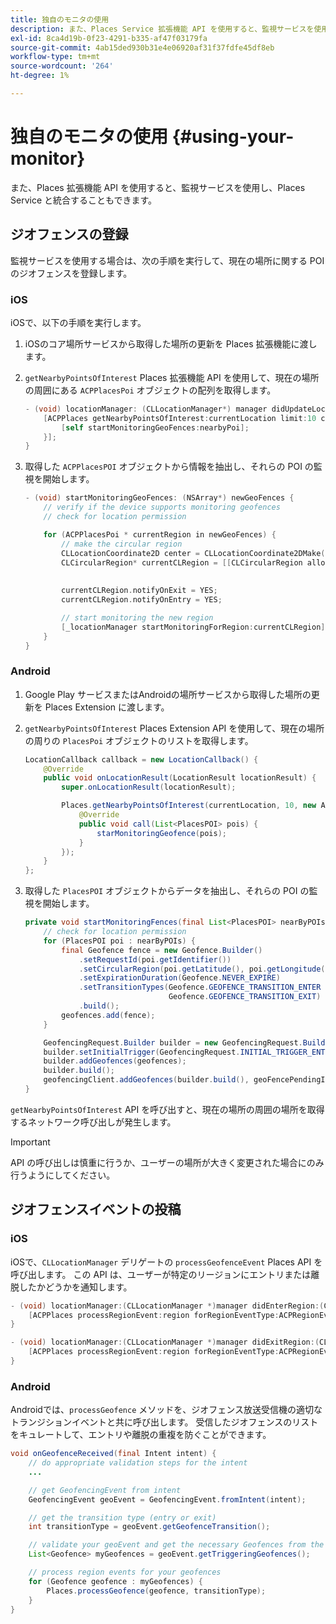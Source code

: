 ```yaml
---
title: 独自のモニタの使用
description: また、Places Service 拡張機能 API を使用すると、監視サービスを使用したり、Places Service と統合したりすることもできます。
exl-id: 8ca4d19b-0f23-4291-b335-af47f03179fa
source-git-commit: 4ab15ded930b31e4e06920af31f37fdfe45df8eb
workflow-type: tm+mt
source-wordcount: '264'
ht-degree: 1%

---
```


# 独自のモニタの使用 {#using-your-monitor}

また、Places 拡張機能 API を使用すると、監視サービスを使用し、Places Service と統合することもできます。

## ジオフェンスの登録

監視サービスを使用する場合は、次の手順を実行して、現在の場所に関する POI のジオフェンスを登録します。

### iOS

iOSで、以下の手順を実行します。

1. iOSのコア場所サービスから取得した場所の更新を Places 拡張機能に渡します。

1. `getNearbyPointsOfInterest` Places 拡張機能 API を使用して、現在の場所の周囲にある `ACPPlacesPoi` オブジェクトの配列を取得します。

   ```objective-c
   - (void) locationManager: (CLLocationManager*) manager didUpdateLocations: (NSArray<CLLocation*>*) locations {
       [ACPPlaces getNearbyPointsOfInterest:currentLocation limit:10 callback: ^ (NSArray<ACPPlacesPoi*>* _Nullable nearbyPoi) {
           [self startMonitoringGeoFences:nearbyPoi];
       }];
   }
   ```

1. 取得した `ACPPlacesPOI` オブジェクトから情報を抽出し、それらの POI の監視を開始します。

   ```objective-c
   - (void) startMonitoringGeoFences: (NSArray*) newGeoFences {
       // verify if the device supports monitoring geofences
       // check for location permission
   
       for (ACPPlacesPoi * currentRegion in newGeoFences) {
           // make the circular region
           CLLocationCoordinate2D center = CLLocationCoordinate2DMake(currentRegion.latitude, currentRegion.longitude);
           CLCircularRegion* currentCLRegion = [[CLCircularRegion alloc] initWithCenter:center
                                                                                 radius:currentRegion.radius
                                                                             identifier:currentRegion.identifier];
           currentCLRegion.notifyOnExit = YES;
           currentCLRegion.notifyOnEntry = YES;
   
           // start monitoring the new region
           [_locationManager startMonitoringForRegion:currentCLRegion];
       }
   }
   ```

### Android

1. Google Play サービスまたはAndroidの場所サービスから取得した場所の更新を Places Extension に渡します。

1. `getNearbyPointsOfInterest` Places Extension API を使用して、現在の場所の周りの `PlacesPoi` オブジェクトのリストを取得します。

   ```java
   LocationCallback callback = new LocationCallback() {
       @Override
       public void onLocationResult(LocationResult locationResult) {
           super.onLocationResult(locationResult);
   
           Places.getNearbyPointsOfInterest(currentLocation, 10, new AdobeCallback<List<PlacesPOI>>() {
               @Override
               public void call(List<PlacesPOI> pois) {
                   starMonitoringGeofence(pois);
               }
           });
       }
   };
   ```

1. 取得した `PlacesPOI` オブジェクトからデータを抽出し、それらの POI の監視を開始します。

   ```java
   private void startMonitoringFences(final List<PlacesPOI> nearByPOIs) {
       // check for location permission
       for (PlacesPOI poi : nearByPOIs) {
           final Geofence fence = new Geofence.Builder()
               .setRequestId(poi.getIdentifier())
               .setCircularRegion(poi.getLatitude(), poi.getLongitude(), poi.getRadius())
               .setExpirationDuration(Geofence.NEVER_EXPIRE)
               .setTransitionTypes(Geofence.GEOFENCE_TRANSITION_ENTER |
                                   Geofence.GEOFENCE_TRANSITION_EXIT)
               .build();
           geofences.add(fence);
       }
   
       GeofencingRequest.Builder builder = new GeofencingRequest.Builder();
       builder.setInitialTrigger(GeofencingRequest.INITIAL_TRIGGER_ENTER);
       builder.addGeofences(geofences);
       builder.build();
       geofencingClient.addGeofences(builder.build(), geoFencePendingIntent)
   }
   ```


`getNearbyPointsOfInterest` API を呼び出すと、現在の場所の周囲の場所を取得するネットワーク呼び出しが発生します。

>[!IMPORTANT]
>
>API の呼び出しは慎重に行うか、ユーザーの場所が大きく変更された場合にのみ行うようにしてください。

## ジオフェンスイベントの投稿

### iOS

iOSで、`CLLocationManager` デリゲートの `processGeofenceEvent` Places API を呼び出します。 この API は、ユーザーが特定のリージョンにエントリまたは離脱したかどうかを通知します。

```objective-c
- (void) locationManager:(CLLocationManager *)manager didEnterRegion:(CLRegion *)region {
    [ACPPlaces processRegionEvent:region forRegionEventType:ACPRegionEventTypeEntry];
}

- (void) locationManager:(CLLocationManager *)manager didExitRegion:(CLRegion *)region {
    [ACPPlaces processRegionEvent:region forRegionEventType:ACPRegionEventTypeExit];
}
```

### Android

Androidでは、`processGeofence` メソッドを、ジオフェンス放送受信機の適切なトランジションイベントと共に呼び出します。 受信したジオフェンスのリストをキュレートして、エントリや離脱の重複を防ぐことができます。

```java
void onGeofenceReceived(final Intent intent) {
    // do appropriate validation steps for the intent
    ...

    // get GeofencingEvent from intent
    GeofencingEvent geoEvent = GeofencingEvent.fromIntent(intent);

    // get the transition type (entry or exit)
    int transitionType = geoEvent.getGeofenceTransition();

    // validate your geoEvent and get the necessary Geofences from the list
    List<Geofence> myGeofences = geoEvent.getTriggeringGeofences();

    // process region events for your geofences
    for (Geofence geofence : myGeofences) {
        Places.processGeofence(geofence, transitionType);
    }
}
```
